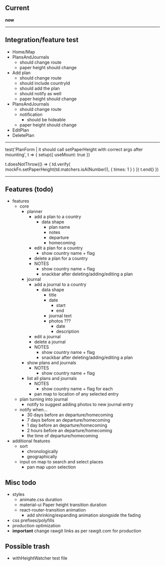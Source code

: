 ## Current

**now**

---

## Integration/feature test

- Home/Map
- PlansAndJournals
  - should change route
  - paper height should change
- Add plan
  - should change route
  - should include countryId
  - should add the plan
  - should notify as well
  - paper height should change
- PlansAndJournals
  - should change route
  - notification
    - should be hideable
  - paper height should change
- EditPlan
- DeletePlan

---

test('PlanForm | it should call setPaperHeight with correct args after mounting', t => {
  setup({ useMount: true })

  t.doesNotThrow(() => {
    td.verify(
      mockFn.setPaperHeight(td.matchers.isA(Number)),
      { times: 1 }
    )
  })
  t.end()
})

---

## Features (todo)

- features
  - core
    - planner
      - add a plan to a country
        - data shape
          - plan name
          - notes
          - departure
          - homecoming
      - edit a plan for a country
        - show country name + flag
      - delete a plan for a country
      - NOTES
        - show country name + flag
        - snackbar after deleting/adding/editing a plan
    - journal
      - add a journal to a country
        - data shape
          - title
          - date
            - start
            - end
          - journal text
          - photos ???
            - date
            - description
      - edit a journal
      - delete a journal
      - NOTES
        - show country name + flag
        - snackbar after deleting/adding/editing a plan
    - show plans and journals
      - NOTES
        - show country name + flag
    - list all plans and journals
      - NOTES
        - show country name + flag for each
      - pan map to location of any selected entry
  - plan turning into journal
    - notify to suggest adding photos to new journal entry
  - notify when...
    - 30 days before an departure/homecoming
    - 7 days before an departure/homecoming
    - 1 day before an departure/homecoming
    - 2 hours before an departure/homecoming
    - the time of departure/homecoming
- additional features
  - sort
    - chronologically
    - geographically
  - input on map to search and select places
    - pan map upon selection

## Misc todo

- styles
  - animate.css duration
  - material-ui Paper height transition duration
  - react-router-transition animation
    - add shrinking/expanding animation alongside the fading
- css prefixes/polyfills
- production optimization
- **important** change rawgit links as per rawgit.com for production

## Possible trash

- withHeightWatcher test file
